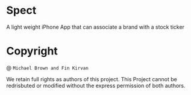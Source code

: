 # Spect
A light weight iPhone App that can associate a brand with a stock ticker 




# Copyright 
@ `Michael Brown and Fin Kirvan` 


We retain full rights as authors of this project. This Project cannot be redrisbuted or modified without the express permission of both authors. 
